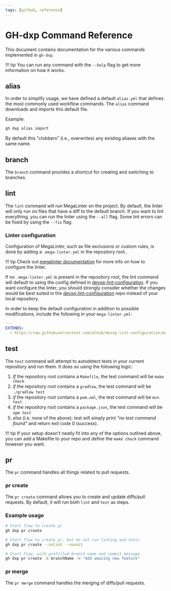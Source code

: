 ```yaml
---
tags: [github, reference]
---
```


# GH-dxp Command Reference

This document contains documentation for the various commands implemented in `gh-dxp`.

!!! tip
    You can run any command with the `--help` flag to get more information on how it works.


## alias

In order to simplify usage, we have defined a default `alias.yml` that defines the most commonly used workflow
commands. The `alias` command downloads and imports this default file.

Example:

```bash
gh dxp alias import
```

By default this "clobbers" (i.e., overwrites) any existing aliases with the same name.


## branch

The `branch` command provides a shortcut for creating and switching to branches.


## lint

The `lint` command will run MegaLinter on the project. By default, the linter will only run on files that have a diff
to the default branch. If you want to lint everything, you can run the linter using the `--all` flag. Some lint errors
can be fixed by using the `--fix` flag.

### Linter configuration

Configuration of MegaLinter, such as file exclusions or custom rules, is done by adding a `.mega-linter.yml` in the
repository root.

!!! tip
    Check out [megalinter documentation](https://megalinter.io/7.8.0/configuration/) for more info on how to
    configure the linter.

If no `.mega-linter.yml` is present in the repository root, the lint command will default to using the config defined
in [devxp-lint-configuration](https://github.com/elhub/devxp-lint-configuration). If you want configure the linter,
you should strongly consider whether the changes would be best suited in the
[devxp-lint-configuration](https://github.com/elhub/devxp-lint-configuration) repo instead of your local repository.

In order to keep the default configuration in addition to possible modifications, include the following in your
`mega-linter.yml`:

```yaml
---
EXTENDS:
  - https://raw.githubusercontent.com/elhub/devxp-lint-configuration/main/resources/.mega-linter.yml

```


## test

The `test` command will attempt to autodetect tests in your current repository and run them. It does so using the following logic:

1. *If* the repository root contains a `Makefile`, the test command will be `make check`
2. *if* the repository root contains a `gradlew`, the test command will be `./gradlew test`
3. *if* the repository root contains a `pom.xml`, the test command will be `mvn test`
4. *if* the repository root contains a `package.json`, the test command will be `npm test`
5. *else* (i.e. none of the above): test will simply print *"no test command found"* and return exit code 0 (success).

!!! tip
    If your setup doesn't neatly fit into any of the options outlined above, you can add a Makefile to your repo and
    define the `make check` command however you want.


## pr

The `pr` command handles all things related to pull requests.

### pr create

The `pr create` command allows you to create and update diffs/pull requests. By default, it will run both `lint` and
`test` as steps.

### Example usage

```bash
# Start flow to create pr
gh dxp pr create

# Start flow to create pr, but do not run linting and tests
gh dxp pr create --nolint --nounit

# Start flow, with prefilled branch name and commit message
gh dxp pr create -b branchName -m "Add amazing new feature"
```

### pr merge

The `pr merge` command handles the merging of diffs/pull requests.
